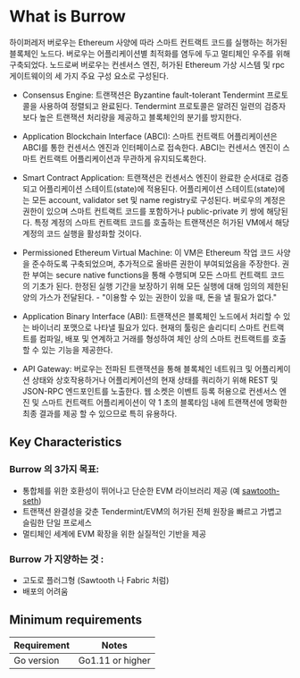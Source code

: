 # What is Burrow
하이퍼레저 버로우는 Ethereum 사양에 따라 스마트 컨트랙트 코드를 실행하는 허가된 블록체인 노드다. 버로우는 어플리케이션별 최적화를 염두에 두고 멀티체인 우주를 위해 구축되었다. 노드로써 버로우는 컨센서스 엔진, 허가된 Ethereum 가상 시스템 및 rpc 게이트웨이의 세 가지 주요 구성 요소로 구성된다. 

* Consensus Engine: 트랜잭션은 Byzantine fault-tolerant Tendermint 프로토콜을 사용하여 정렬되고 완료된다. Tendermint 프로토콜은 알려진 일련의 검증자보다 높은 트랜잭션 처리량을 제공하고 블록체인의 분기를 방지한다.

* Application Blockchain Interface (ABCI): 스마트 컨트랙트 어플리케이션은 ABCI를 통한 컨센서스 엔진과 인터페이스로 접속한다. ABCI는 컨센서스 엔진이 스마트 컨트랙트 어플리케이션과 무관하게 유지되도록한다.

* Smart Contract Application: 트랜잭션은 컨센서스 엔진이 완료한 순서대로 검증되고 어플리케이션 스테이트(state)에 적용된다. 어플리케이션 스테이트(state)에는 모든 account, validator set 및 name registry로 구성된다. 버로우의 계정은 권한이 있으며 스마트 컨트랙트 코드를 포함하거나 public-private 키 쌍에 해당된다. 특정 계정의 스마트 컨트랙트 코드를 호출하는 트랜잭션은 허가된 VM에서 해당 계정의 코드 실행을 활성화할 것이다.

* Permissioned Ethereum Virtual Machine: 
이 VM은 Ethereum 작업 코드 사양을 준수하도록 구축되었으며, 추가적으로 올바른 권한이 부여되었음을 주장한다. 권한 부여는 secure native functions을 통해 수행되며 모든 스마트 컨트랙트 코드의 기초가 된다. 한정된 실행 기간을 보장하기 위해 모든 실행에 대해 임의의 제한된 양의 가스가 전달된다. - "이용할 수 있는 권한이 있을 때, 돈을 낼 필요가 없다."

* Application Binary Interface (ABI): 트랜잭션은 블록체인 노드에서 처리할 수 있는 바이너리 포맷으로 나타낼 필요가 있다. 현재의 툴링은 솔리디티 스마트 컨트랙트를 컴파일, 배포 및 연계하고 거래를 형성하여 체인 상의 스마트 컨트랙트를 호출할 수 있는 기능을 제공한다.

* API Gateway: 버로우는 전파된 트랜잭션을 통해 블록체인 네트워크 및 어플리케이션 상태와 상호작용하거나 어플리케이션의 현재 상태를 쿼리하기 위해 REST 및 JSON-RPC 엔드포인트를 노출한다. 웹 소켓은 이벤트 등록 허용으로 컨센서스 엔진 및 스마트 컨트랙트 어플리케이션이 약 1 초의 블록타임 내에 트랜잭션에 명확한 최종 결과를 제공 할 수 있으므로 특히 유용하다.

## Key Characteristics
### Burrow 의 3가지 목표:
* 통합체를 위한 호환성이 뛰어나고 단순한 EVM 라이브러리 제공 (예 [sawtooth-seth](https://github.com/hyperledger/sawtooth-seth))
* 트랜잭션 완결성을 갖춘 Tendermint/EVM의 허가된 전체 원장을 빠르고 가볍고 슬림한 단일 프로세스
* 멀티체인 세계에 EVM 확장을 위한 실질적인 기반을 제공 
### Burrow 가 지양하는 것 :
* 고도로 플러그형 (Sawtooth 나 Fabric 처럼)
* 배포의 어려움


## Minimum requirements
Requirement|Notes
---|---
Go version | Go1.11 or higher
